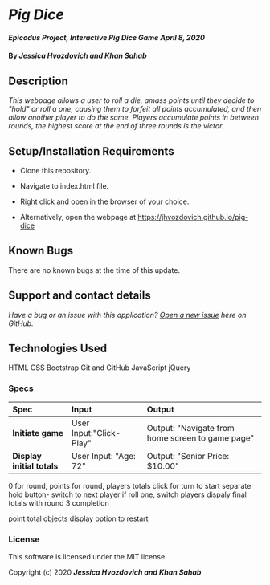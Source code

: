 # _Pig Dice_

#### _Epicodus Project, Interactive Pig Dice Game April 8, 2020_

#### By _**Jessica Hvozdovich and Khan Sahab**_

## Description

_This webpage allows a user to roll a die, amass points until they decide to "hold" or roll a one, causing them to forfeit all points accumulated, and then allow another player to do the same. Players accumulate points in between rounds, the highest score at the end of three rounds is the victor._

## Setup/Installation Requirements

* Clone this repository.
* Navigate to index.html file.
* Right click and open in the browser of your choice.

* Alternatively, open the webpage at https://jhvozdovich.github.io/pig-dice

## Known Bugs

There are no known bugs at the time of this update.

## Support and contact details

_Have a bug or an issue with this application? [Open a new issue](https://github.com/jhvozdovich/pig-dice/issues) here on GitHub._

## Technologies Used

HTML
CSS
Bootstrap
Git and GitHub
JavaScript
jQuery

### Specs
| Spec | Input | Output |
| :------------- | :------------- | :------------- |
| **Initiate game** | User Input:"Click-Play" | Output: "Navigate from home screen to game page" |
| **Display initial totals** | User Input: "Age: 72" | Output: "Senior Price: $10.00" |
0 for round, points for round, players totals
click for turn to start
separate hold button- switch to next player
if roll one, switch players
dispaly final totals with round 3 completion

point total objects
display option to restart




### License

This software is licensed under the MIT license.

Copyright (c) 2020 **_Jessica Hvozdovich and Khan Sahab_**